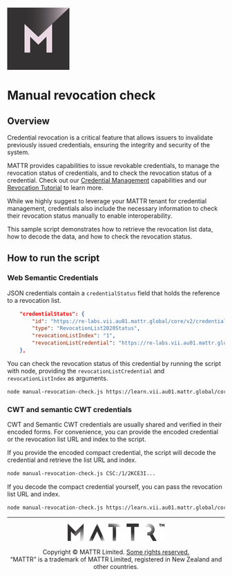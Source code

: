 [![MATTR](../docs/assets/mattr-logo-square.svg)](https://github.com/mattrglobal)

# Manual revocation check

## Overview

Credential revocation is a critical feature that allows issuers to invalidate previously issued credentials, ensuring the integrity and security of the system.

MATTR provides capabilities to issue revokable credentials, to manage the revocation status of credentials, and to check the revocation status of a credential. Check out our [Credential Management](https://learn.mattr.global/docs/capabilities/management) capabilities and our [Revocation Tutorial](https://learn.mattr.global/tutorials/management/revocation) to learn more.

While we highly suggest to leverage your MATTR tenant for credential management, credentials also include the necessary information to check their revocation status manually to enable interoperability.

This sample script demonstrates how to retrieve the revocation list data, how to decode the data, and how to check the revocation status.

## How to run the script

### Web Semantic Credentials

JSON credentials contain a `credentialStatus` field that holds the reference to a revocation list.

```json
    "credentialStatus": {
        "id": "https://re-labs.vii.au01.mattr.global/core/v2/credentials/web-semantic/revocation-lists/0ec79c8e-9859-46c0-a277-6e48f468b16e#1",
        "type": "RevocationList2020Status",
        "revocationListIndex": "1",
        "revocationListCredential": "https://re-labs.vii.au01.mattr.global/core/v2/credentials/web-semantic/revocation-lists/0ec79c8e-9859-46c0-a277-6e48f468b16e"
    },
```

You can check the revocation status of this credential by running the script with node, providing the `revocationListCredential` and `revocationListIndex` as arguments.


```bash
node manual-revocation-check.js https://learn.vii.au01.mattr.global/core/v2/credentials/web-semantic/revocation-lists/0ec79c8e-9859-46c0-a277-6e48f468b16e 1
```

### CWT and semantic CWT credentials

CWT and Semantic CWT credentials are usually shared and verified in their encoded forms. For convenience, you can provide the encoded credential or the revocation list URL and index to the script.

If you provide the encoded compact credential, the script will decode the credential and retrieve the list URL and index.

```bash
node manual-revocation-check.js CSC:/1/2KCE3I...
```

If you decode the compact credential yourself, you can pass the revocation list URL and index.

```bash
node manual-revocation-check.js https://learn.vii.au01.mattr.global/core/v2/credentials/compact/revocation-lists/0ec79c8e-9859-46c0-a277-6e48f468b16e 1
```


---

<p align="center"><a href="https://mattr.global" target="_blank"><img height="40px" src ="../docs/assets/mattr-logo-tm.svg"></a></p><p align="center">Copyright © MATTR Limited. <a href="../LICENSE">Some rights reserved.</a><br/>“MATTR” is a trademark of MATTR Limited, registered in New Zealand and other countries.</p>
